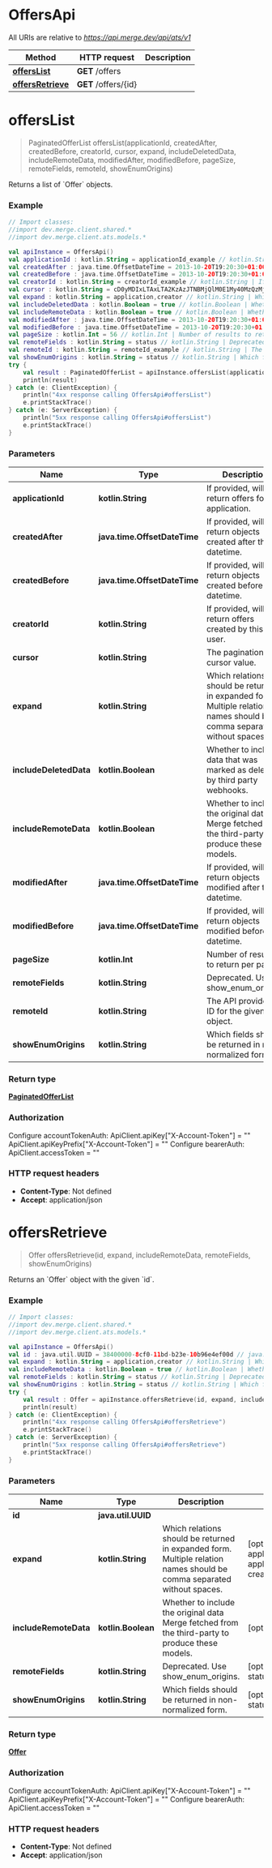 # OffersApi

All URIs are relative to *https://api.merge.dev/api/ats/v1*

Method | HTTP request | Description
------------- | ------------- | -------------
[**offersList**](OffersApi.md#offersList) | **GET** /offers | 
[**offersRetrieve**](OffersApi.md#offersRetrieve) | **GET** /offers/{id} | 


<a name="offersList"></a>
# **offersList**
> PaginatedOfferList offersList(applicationId, createdAfter, createdBefore, creatorId, cursor, expand, includeDeletedData, includeRemoteData, modifiedAfter, modifiedBefore, pageSize, remoteFields, remoteId, showEnumOrigins)



Returns a list of &#x60;Offer&#x60; objects.

### Example
```kotlin
// Import classes:
//import dev.merge.client.shared.*
//import dev.merge.client.ats.models.*

val apiInstance = OffersApi()
val applicationId : kotlin.String = applicationId_example // kotlin.String | If provided, will only return offers for this application.
val createdAfter : java.time.OffsetDateTime = 2013-10-20T19:20:30+01:00 // java.time.OffsetDateTime | If provided, will only return objects created after this datetime.
val createdBefore : java.time.OffsetDateTime = 2013-10-20T19:20:30+01:00 // java.time.OffsetDateTime | If provided, will only return objects created before this datetime.
val creatorId : kotlin.String = creatorId_example // kotlin.String | If provided, will only return offers created by this user.
val cursor : kotlin.String = cD0yMDIxLTAxLTA2KzAzJTNBMjQlM0E1My40MzQzMjYlMkIwMCUzQTAw // kotlin.String | The pagination cursor value.
val expand : kotlin.String = application,creator // kotlin.String | Which relations should be returned in expanded form. Multiple relation names should be comma separated without spaces.
val includeDeletedData : kotlin.Boolean = true // kotlin.Boolean | Whether to include data that was marked as deleted by third party webhooks.
val includeRemoteData : kotlin.Boolean = true // kotlin.Boolean | Whether to include the original data Merge fetched from the third-party to produce these models.
val modifiedAfter : java.time.OffsetDateTime = 2013-10-20T19:20:30+01:00 // java.time.OffsetDateTime | If provided, will only return objects modified after this datetime.
val modifiedBefore : java.time.OffsetDateTime = 2013-10-20T19:20:30+01:00 // java.time.OffsetDateTime | If provided, will only return objects modified before this datetime.
val pageSize : kotlin.Int = 56 // kotlin.Int | Number of results to return per page.
val remoteFields : kotlin.String = status // kotlin.String | Deprecated. Use show_enum_origins.
val remoteId : kotlin.String = remoteId_example // kotlin.String | The API provider's ID for the given object.
val showEnumOrigins : kotlin.String = status // kotlin.String | Which fields should be returned in non-normalized form.
try {
    val result : PaginatedOfferList = apiInstance.offersList(applicationId, createdAfter, createdBefore, creatorId, cursor, expand, includeDeletedData, includeRemoteData, modifiedAfter, modifiedBefore, pageSize, remoteFields, remoteId, showEnumOrigins)
    println(result)
} catch (e: ClientException) {
    println("4xx response calling OffersApi#offersList")
    e.printStackTrace()
} catch (e: ServerException) {
    println("5xx response calling OffersApi#offersList")
    e.printStackTrace()
}
```

### Parameters

Name | Type | Description  | Notes
------------- | ------------- | ------------- | -------------
 **applicationId** | **kotlin.String**| If provided, will only return offers for this application. | [optional]
 **createdAfter** | **java.time.OffsetDateTime**| If provided, will only return objects created after this datetime. | [optional]
 **createdBefore** | **java.time.OffsetDateTime**| If provided, will only return objects created before this datetime. | [optional]
 **creatorId** | **kotlin.String**| If provided, will only return offers created by this user. | [optional]
 **cursor** | **kotlin.String**| The pagination cursor value. | [optional]
 **expand** | **kotlin.String**| Which relations should be returned in expanded form. Multiple relation names should be comma separated without spaces. | [optional] [enum: application, application,creator, creator]
 **includeDeletedData** | **kotlin.Boolean**| Whether to include data that was marked as deleted by third party webhooks. | [optional]
 **includeRemoteData** | **kotlin.Boolean**| Whether to include the original data Merge fetched from the third-party to produce these models. | [optional]
 **modifiedAfter** | **java.time.OffsetDateTime**| If provided, will only return objects modified after this datetime. | [optional]
 **modifiedBefore** | **java.time.OffsetDateTime**| If provided, will only return objects modified before this datetime. | [optional]
 **pageSize** | **kotlin.Int**| Number of results to return per page. | [optional]
 **remoteFields** | **kotlin.String**| Deprecated. Use show_enum_origins. | [optional] [enum: status]
 **remoteId** | **kotlin.String**| The API provider&#39;s ID for the given object. | [optional]
 **showEnumOrigins** | **kotlin.String**| Which fields should be returned in non-normalized form. | [optional] [enum: status]

### Return type

[**PaginatedOfferList**](PaginatedOfferList.md)

### Authorization


Configure accountTokenAuth:
    ApiClient.apiKey["X-Account-Token"] = ""
    ApiClient.apiKeyPrefix["X-Account-Token"] = ""
Configure bearerAuth:
    ApiClient.accessToken = ""

### HTTP request headers

 - **Content-Type**: Not defined
 - **Accept**: application/json

<a name="offersRetrieve"></a>
# **offersRetrieve**
> Offer offersRetrieve(id, expand, includeRemoteData, remoteFields, showEnumOrigins)



Returns an &#x60;Offer&#x60; object with the given &#x60;id&#x60;.

### Example
```kotlin
// Import classes:
//import dev.merge.client.shared.*
//import dev.merge.client.ats.models.*

val apiInstance = OffersApi()
val id : java.util.UUID = 38400000-8cf0-11bd-b23e-10b96e4ef00d // java.util.UUID | 
val expand : kotlin.String = application,creator // kotlin.String | Which relations should be returned in expanded form. Multiple relation names should be comma separated without spaces.
val includeRemoteData : kotlin.Boolean = true // kotlin.Boolean | Whether to include the original data Merge fetched from the third-party to produce these models.
val remoteFields : kotlin.String = status // kotlin.String | Deprecated. Use show_enum_origins.
val showEnumOrigins : kotlin.String = status // kotlin.String | Which fields should be returned in non-normalized form.
try {
    val result : Offer = apiInstance.offersRetrieve(id, expand, includeRemoteData, remoteFields, showEnumOrigins)
    println(result)
} catch (e: ClientException) {
    println("4xx response calling OffersApi#offersRetrieve")
    e.printStackTrace()
} catch (e: ServerException) {
    println("5xx response calling OffersApi#offersRetrieve")
    e.printStackTrace()
}
```

### Parameters

Name | Type | Description  | Notes
------------- | ------------- | ------------- | -------------
 **id** | **java.util.UUID**|  |
 **expand** | **kotlin.String**| Which relations should be returned in expanded form. Multiple relation names should be comma separated without spaces. | [optional] [enum: application, application,creator, creator]
 **includeRemoteData** | **kotlin.Boolean**| Whether to include the original data Merge fetched from the third-party to produce these models. | [optional]
 **remoteFields** | **kotlin.String**| Deprecated. Use show_enum_origins. | [optional] [enum: status]
 **showEnumOrigins** | **kotlin.String**| Which fields should be returned in non-normalized form. | [optional] [enum: status]

### Return type

[**Offer**](Offer.md)

### Authorization


Configure accountTokenAuth:
    ApiClient.apiKey["X-Account-Token"] = ""
    ApiClient.apiKeyPrefix["X-Account-Token"] = ""
Configure bearerAuth:
    ApiClient.accessToken = ""

### HTTP request headers

 - **Content-Type**: Not defined
 - **Accept**: application/json


